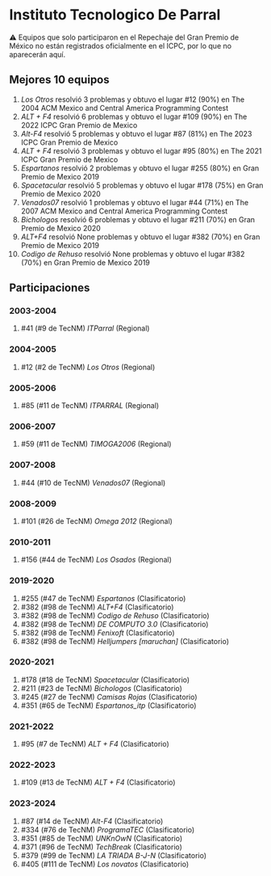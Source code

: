 # Instituto Tecnologico De Parral

:warning: Equipos que solo participaron en el Repechaje del Gran Premio de México no están registrados oficialmente en el ICPC, por lo que no aparecerán aquí.

## Mejores 10 equipos

1. _Los Otros_ resolvió 3 problemas y obtuvo el lugar #12 (90%) en The 2004 ACM Mexico and Central America Programming Contest
1. _ALT + F4_ resolvió 6 problemas y obtuvo el lugar #109 (90%) en The 2022 ICPC Gran Premio de Mexico
1. _Alt-F4_ resolvió 5 problemas y obtuvo el lugar #87 (81%) en The 2023 ICPC Gran Premio de Mexico
1. _ALT + F4_ resolvió 3 problemas y obtuvo el lugar #95 (80%) en The 2021 ICPC Gran Premio de Mexico
1. _Espartanos_ resolvió 2 problemas y obtuvo el lugar #255 (80%) en Gran Premio de Mexico 2019
1. _Spacetacular_ resolvió 5 problemas y obtuvo el lugar #178 (75%) en Gran Premio de Mexico 2020
1. _Venados07_ resolvió 1 problemas y obtuvo el lugar #44 (71%) en The 2007 ACM Mexico and Central America Programming Contest
1. _Bichologos_ resolvió 6 problemas y obtuvo el lugar #211 (70%) en Gran Premio de Mexico 2020
1. _ALT+F4_ resolvió None problemas y obtuvo el lugar #382 (70%) en Gran Premio de Mexico 2019
1. _Codigo de Rehuso_ resolvió None problemas y obtuvo el lugar #382 (70%) en Gran Premio de Mexico 2019

## Participaciones

### 2003-2004

1. #41 (#9 de TecNM) _ITParral_ (Regional)

### 2004-2005

1. #12 (#2 de TecNM) _Los Otros_ (Regional)

### 2005-2006

1. #85 (#11 de TecNM) _ITPARRAL_ (Regional)

### 2006-2007

1. #59 (#11 de TecNM) _TIMOGA2006_ (Regional)

### 2007-2008

1. #44 (#10 de TecNM) _Venados07_ (Regional)

### 2008-2009

1. #101 (#26 de TecNM) _Omega 2012_ (Regional)

### 2010-2011

1. #156 (#44 de TecNM) _Los Osados_ (Regional)

### 2019-2020

1. #255 (#47 de TecNM) _Espartanos_ (Clasificatorio)
1. #382 (#98 de TecNM) _ALT+F4_ (Clasificatorio)
1. #382 (#98 de TecNM) _Codigo de Rehuso_ (Clasificatorio)
1. #382 (#98 de TecNM) _DE COMPUTO 3.0_ (Clasificatorio)
1. #382 (#98 de TecNM) _Fenixoft_ (Clasificatorio)
1. #382 (#98 de TecNM) _Helljumpers [maruchan]_ (Clasificatorio)

### 2020-2021

1. #178 (#18 de TecNM) _Spacetacular_ (Clasificatorio)
1. #211 (#23 de TecNM) _Bichologos_ (Clasificatorio)
1. #245 (#27 de TecNM) _Camisas Rojas_ (Clasificatorio)
1. #351 (#65 de TecNM) _Espartanos_itp_ (Clasificatorio)

### 2021-2022

1. #95 (#7 de TecNM) _ALT + F4_ (Clasificatorio)

### 2022-2023

1. #109 (#13 de TecNM) _ALT + F4_ (Clasificatorio)

### 2023-2024

1. #87 (#14 de TecNM) _Alt-F4_ (Clasificatorio)
1. #334 (#76 de TecNM) _ProgramaTEC_ (Clasificatorio)
1. #351 (#85 de TecNM) _UNKnOwN_ (Clasificatorio)
1. #371 (#96 de TecNM) _TechBreak_ (Clasificatorio)
1. #379 (#99 de TecNM) _LA TRIADA B-J-N_ (Clasificatorio)
1. #405 (#111 de TecNM) _Los novatos_ (Clasificatorio)



